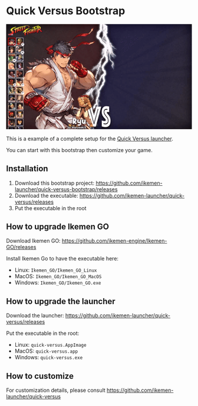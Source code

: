 # Quick Versus Bootstrap

![Video](./video.gif)

This is a example of a complete setup for the [Quick Versus launcher](https://github.com/ikemen-launcher/quick-versus).

You can start with this bootstrap then customize your game.

## Installation

1. Download this bootstrap project: https://github.com/ikemen-launcher/quick-versus-bootstrap/releases
2. Download the executable: https://github.com/ikemen-launcher/quick-versus/releases
3. Put the executable in the root

## How to upgrade Ikemen GO

Download Ikemen GO: https://github.com/ikemen-engine/Ikemen-GO/releases

Install Ikemen Go to have the executable here:

- Linux: `Ikemen_GO/Ikemen_GO_Linux`
- MacOS: `Ikemen_GO/Ikemen_GO_MacOS`
- Windows: `Ikemen_GO/Ikemen_GO.exe`

## How to upgrade the launcher

Download the launcher: https://github.com/ikemen-launcher/quick-versus/releases

Put the executable in the root:

- Linux: `quick-versus.AppImage`
- MacOS: `quick-versus.app`
- Windows: `quick-versus.exe`

## How to customize

For customization details, please consult https://github.com/ikemen-launcher/quick-versus
